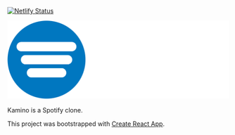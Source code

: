 [![Netlify Status](https://api.netlify.com/api/v1/badges/16a111f1-5cbb-450f-b13a-b81a2665e0bd/deploy-status)](https://app.netlify.com/sites/nostalgic-curie-c2cfa8/deploys)

![Kamino Logo](/src/images/kamino-brand.png)

Kamino is a Spotify clone.

This project was bootstrapped with [Create React App](https://github.com/facebook/create-react-app).

